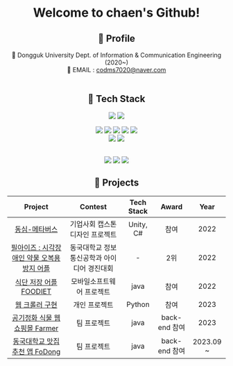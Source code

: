 <div align="center">

  # Welcome to chaen's Github!
  
  ## 📌 Profile 
 
  🏫 Dongguk University Dept. of Information & Communication Engineering (2020~) <br/>
  📧 EMAIL : codms7020@naver.com</h6>
  <br><br>
 

   
   ## 📌 Tech Stack
   <img src="https://img.shields.io/badge/Python-3776AB?style=for-the-badge&logo=Python&logoColor=white"/> <img src="https://img.shields.io/badge/Java-23ED8B00?style=for-the-badge&logo=Java&logoColor=white"/> 
   <br>
   
   <img src="https://img.shields.io/badge/Spring-6DB33F?style=for-the-badge&logo=Spring&logoColor=white"/> <img src="https://img.shields.io/badge/Spring Boot-6DB33F?style=for-the-badge&logo=Spring Boot&logoColor=white"/> 
   <img src="https://img.shields.io/badge/IntelliJ IDEA-EF2D5E?style=for-the-badge&logo=IntelliJ IDEA&logoColor=white"/>
   <img src="https://img.shields.io/badge/JPA -FFDC28?style=for-the-badge&logo=JPA&logoColor=white"/> 
   <img src="https://img.shields.io/badge/mysql -4479A1?style=for-the-badge&logo=mysql&logoColor=white"/> 
   <br>
   <img src="https://img.shields.io/badge/Amazon AWS-232F3E?style=for-the-badge&logo=Spring Boot&logoColor=white"/> 
   <img src="https://img.shields.io/badge/amazons3 -1572B6?style=for-the-badge&logo=amazons3&logoColor=white"/> 
   
   <br>
   <img src="https://img.shields.io/badge/github-%23121011?style=for-the-badge&logo=github&logoColor=white"/> 
   <img src="https://img.shields.io/badge/Notion-FFFFFF?style=for-the-badge&logo=notion&logoColor=black"/> 
   <img src="https://img.shields.io/badge/slack -4A154B?style=for-the-badge&logo=slack&logoColor=white"/> 

   
   ## 📌 Projects
 </div>

|                                              Project                                              |               Contest                |       Tech Stack       | Award | Year |
| :-----------------------------------------------------------------------------------------------: | :----------------------------------: | :--------------------: | :---: | :--: |
| [동심-메타버스](https://github.com/Chaeniiiii/DS_Project ) | 기업사회 캡스톤 디자인 프로젝트  |       Unity, C#        | 참여  | 2022 |
|       [필아이즈 : 시각장애인 약물 오복용 방지 어플 ](https://docs.google.com/presentation/d/1eXmMFns5U20-Ebds_0HDS1woK-oc9gHD/edit?usp=share_link&ouid=110967089600747901236&rtpof=true&sd=true)       |   동국대학교 정보통신공학과 아이디어 경진대회    |           -            |  2위  | 2022 |
|  [식단 저장 어플 FOODIET ](https://github.com/Chaeniiiii/MS_Project)  |           모바일소프트웨어 프로젝트           |       java       | 참여  | 2022 |
|             [웹 크롤러 구현 ](https://github.com/Chaeniiiii/Wine_Project)              |     개인 프로젝트      |          Python          | 참여  | 2023 |  
|             [공기정화 식물 웹 쇼핑몰 Farmer](https://github.com/TeamProject-Farmer)              |     팀 프로젝트      |          java          | back-end 참여 | 2023 |  
|             [동국대학교 맛집 추천 앱 FoDong](https://github.com/KKWJ-DGU/FoDong-SERVER)              |     팀 프로젝트      |          java          | back-end 참여 | 2023.09 ~ |  


<br><br>

